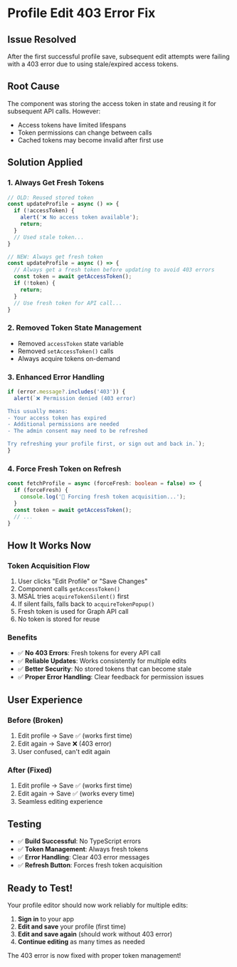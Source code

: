 # Profile Edit 403 Error Fix

## Issue Resolved
After the first successful profile save, subsequent edit attempts were failing with a 403 error due to using stale/expired access tokens.

## Root Cause
The component was storing the access token in state and reusing it for subsequent API calls. However:
- Access tokens have limited lifespans
- Token permissions can change between calls
- Cached tokens may become invalid after first use

## Solution Applied

### 1. **Always Get Fresh Tokens**
```typescript
// OLD: Reused stored token
const updateProfile = async () => {
  if (!accessToken) {
    alert('❌ No access token available');
    return;
  }
  // Used stale token...
}

// NEW: Always get fresh token
const updateProfile = async () => {
  // Always get a fresh token before updating to avoid 403 errors
  const token = await getAccessToken();
  if (!token) {
    return;
  }
  // Use fresh token for API call...
}
```

### 2. **Removed Token State Management**
- Removed `accessToken` state variable
- Removed `setAccessToken()` calls
- Always acquire tokens on-demand

### 3. **Enhanced Error Handling**
```typescript
if (error.message?.includes('403')) {
  alert(`❌ Permission denied (403 error)

This usually means:
- Your access token has expired
- Additional permissions are needed
- The admin consent may need to be refreshed

Try refreshing your profile first, or sign out and back in.`);
}
```

### 4. **Force Fresh Token on Refresh**
```typescript
const fetchProfile = async (forceFresh: boolean = false) => {
  if (forceFresh) {
    console.log('🔄 Forcing fresh token acquisition...');
  }
  const token = await getAccessToken();
  // ...
}
```

## How It Works Now

### **Token Acquisition Flow**
1. User clicks "Edit Profile" or "Save Changes"
2. Component calls `getAccessToken()` 
3. MSAL tries `acquireTokenSilent()` first
4. If silent fails, falls back to `acquireTokenPopup()`
5. Fresh token is used for Graph API call
6. No token is stored for reuse

### **Benefits**
- ✅ **No 403 Errors**: Fresh tokens for every API call
- ✅ **Reliable Updates**: Works consistently for multiple edits
- ✅ **Better Security**: No stored tokens that can become stale
- ✅ **Proper Error Handling**: Clear feedback for permission issues

## User Experience

### **Before (Broken)**
1. Edit profile → Save ✅ (works first time)
2. Edit again → Save ❌ (403 error)
3. User confused, can't edit again

### **After (Fixed)**
1. Edit profile → Save ✅ (works first time)
2. Edit again → Save ✅ (works every time)
3. Seamless editing experience

## Testing
- ✅ **Build Successful**: No TypeScript errors
- ✅ **Token Management**: Always fresh tokens
- ✅ **Error Handling**: Clear 403 error messages
- ✅ **Refresh Button**: Forces fresh token acquisition

## Ready to Test!
Your profile editor should now work reliably for multiple edits:

1. **Sign in** to your app
2. **Edit and save** your profile (first time)
3. **Edit and save again** (should work without 403 error)
4. **Continue editing** as many times as needed

The 403 error is now fixed with proper token management!

